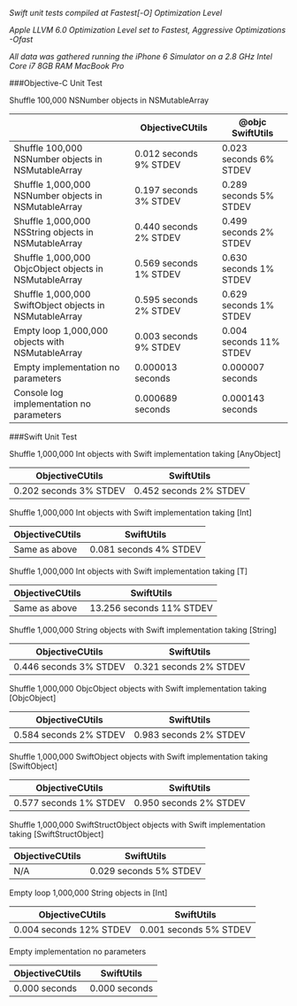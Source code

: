 *Swift unit tests compiled at Fastest[-O] Optimization Level*

*Apple LLVM 6.0 Optimization Level set to Fastest, Aggressive Optimizations -Ofast*

*All data was gathered running the iPhone 6 Simulator on a 2.8 GHz Intel Core i7 8GB RAM MacBook Pro*

###Objective-C Unit Test

Shuffle 100,000 NSNumber objects in NSMutableArray

|| ObjectiveCUtils| @objc SwiftUtils|
|---|---|---|
|Shuffle 100,000 NSNumber objects in NSMutableArray| 0.012 seconds 9% STDEV| 0.023 seconds 6% STDEV|
|Shuffle 1,000,000 NSNumber objects in NSMutableArray| 0.197 seconds 3% STDEV| 0.289 seconds 5% STDEV|
|Shuffle 1,000,000 NSString objects in NSMutableArray| 0.440 seconds 2% STDEV| 0.499 seconds 2% STDEV|
|Shuffle 1,000,000 ObjcObject objects in NSMutableArray| 0.569 seconds 1% STDEV| 0.630 seconds 1% STDEV|
|Shuffle 1,000,000 SwiftObject objects in NSMutableArray| 0.595 seconds 2% STDEV| 0.629 seconds 1% STDEV|
|Empty loop 1,000,000 objects with NSMutableArray| 0.003 seconds 9% STDEV| 0.004 seconds 11% STDEV|
|Empty implementation no parameters| 0.000013 seconds| 0.000007 seconds|
|Console log implementation no parameters| 0.000689 seconds| 0.000143 seconds|

###Swift Unit Test

Shuffle 1,000,000 Int objects with Swift implementation taking [AnyObject]

| ObjectiveCUtils| SwiftUtils|
|---|---|
| 0.202 seconds 3% STDEV | 0.452 seconds 2% STDEV|

Shuffle 1,000,000 Int objects with Swift implementation taking [Int]

| ObjectiveCUtils| SwiftUtils|
|---|---|
| Same as above | 0.081 seconds 4% STDEV|

Shuffle 1,000,000 Int objects with Swift implementation taking [T]

| ObjectiveCUtils| SwiftUtils|
|---|---|
| Same as above | 13.256 seconds 11% STDEV|

Shuffle 1,000,000 String objects with Swift implementation taking [String]

| ObjectiveCUtils| SwiftUtils|
|---|---|
| 0.446 seconds 3% STDEV | 0.321 seconds 2% STDEV|

Shuffle 1,000,000 ObjcObject objects with Swift implementation taking [ObjcObject]

| ObjectiveCUtils| SwiftUtils|
|---|---|
| 0.584 seconds 2% STDEV | 0.983 seconds 2% STDEV|

Shuffle 1,000,000 SwiftObject objects with Swift implementation taking [SwiftObject]

| ObjectiveCUtils| SwiftUtils|
|---|---|
| 0.577 seconds 1% STDEV | 0.950 seconds 2% STDEV|

Shuffle 1,000,000 SwiftStructObject objects with Swift implementation taking [SwiftStructObject]

| ObjectiveCUtils| SwiftUtils|
|---|---|
| N/A | 0.029 seconds 5% STDEV|

Empty loop 1,000,000 String objects in [Int]

| ObjectiveCUtils| SwiftUtils|
|---|---|
| 0.004 seconds 12% STDEV | 0.001 seconds 5% STDEV|

Empty implementation no parameters

| ObjectiveCUtils| SwiftUtils|
|---|---|
| 0.000 seconds | 0.000 seconds|
